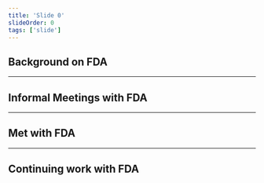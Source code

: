 ```yaml
---
title: 'Slide 0'
slideOrder: 0
tags: ['slide']
---
```


## Background on FDA
<!-- .slide: data-background="media/n-is-for-nightscout.jpg" -->

----

## Informal Meetings with FDA

----

<!-- .slide: data-background="media/n-is-for-nightscout.jpg" -->


## Met with FDA

----


## Continuing work with FDA


